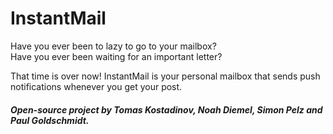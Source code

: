 # InstantMail
Have you ever been to lazy to go to your mailbox?
<br>Have you ever been waiting for an important letter? 

That time is over now! InstantMail is your personal mailbox that sends push notifications whenever you get your post.

##### Open-source project by Tomas Kostadinov, Noah Diemel, Simon Pelz and Paul Goldschmidt.
